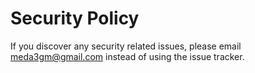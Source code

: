 # Security Policy

If you discover any security related issues, please email meda3gm@gmail.com instead of using the issue tracker.
